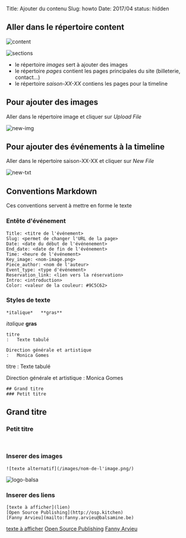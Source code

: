 Title: Ajouter du contenu
Slug: howto
Date: 2017/04
status: hidden

## Aller dans le répertoire content

![content](/images/how_to/content.png)

![sections](/images/how_to/sections.png)

- le répertoire *images* sert à ajouter des images
- le répertoire *pages* contient les pages principales du site (billeterie, contact...)
- le répertoire *saison-XX-XX* contiens les pages pour la timeline

## Pour ajouter des images

Aller dans le répertoire image et cliquer sur *Upload File*

![new-img](/images/how_to/new-img.png)

## Pour ajouter des événements à la timeline

Aller dans le répertoire saison-XX-XX et cliquer sur *New File*

![new-txt](/images/how_to/new-txt.png)

## Conventions Markdown 

Ces conventions servent à mettre en forme le texte

### Entête d'événement

```
Title: <titre de l'événement>
Slug: <permet de changer l'URL de la page>
Date: <date du début de l'événenement>
End_date: <date de fin de l'événement>
Time: <heure de l'événement>
Key_image: <nom-image.png> 
Piece_author: <nom de l'auteur>
Event_type: <type d'événement>
Reservation_link: <lien vers la réservation>
Intro: <introduction>
Color: <valeur de la couleur: #9C5C62>
```


### Styles de texte


```
*italique*   **gras**
```
*italique*   **gras**


```
titre
:   Texte tabulé 

Direction générale et artistique
:   Monica Gomes
```
titre
:   Texte tabulé

Direction générale et artistique
:   Monica Gomes


```
## Grand titre
### Petit titre
```
## Grand titre
### Petit titre


```

```

```

```

### Inserer des images

```
![texte alternatif](/images/nom-de-l'image.png/)
```
![logo-balsa](/images/logo-balsa-16-17-large.svg/)

### Inserer des liens

```
[texte à afficher](lien)
[Open Source Publishing](http://osp.kitchen)
[Fanny Arvieu](mailto:fanny.arvieu@balsamine.be)
```
[texte à afficher](lien)
[Open Source Publishing](http://osp.kitchen)
[Fanny Arvieu](mailto:fanny.arvieu@balsamine.be)

